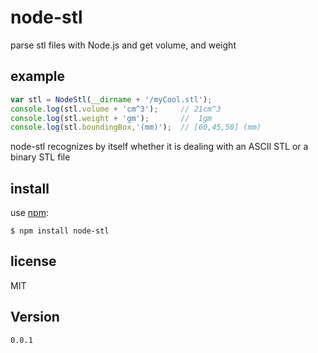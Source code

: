 node-stl
========

parse stl files with Node.js and get volume, and weight

## example

```javascript
var stl = NodeStl(__dirname + '/myCool.stl');
console.log(stl.volume + 'cm^3');     // 21cm^3
console.log(stl.weight + 'gm');       //  1gm
console.log(stl.boundingBox,'(mm)');  // [60,45,50] (mm)
```
node-stl recognizes by itself whether it is dealing with an ASCII STL or a binary STL file

## install

use [npm](https://npmjs.org):

```shell
$ npm install node-stl
```

## license

MIT

## Version

`0.0.1`
